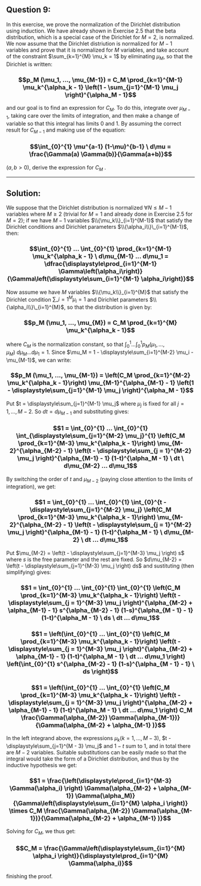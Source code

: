 ## Question 9:

In this exercise, we prove the normalization of the Dirichlet distribution using induction. We have already shown in Exercise 2.5 that the beta distribution, which is a special case of the Dirichlet for $M = 2$, is normalized. We now assume that the Dirichlet distriution is normalized for $M - 1$ variables and prove that it is normalized for $M$ variables, and take account of the constraint $\sum_{k=1}^{M} \mu_k = 1$ by eliminating $\mu_M$, so that the Dirichlet is written:

### $$p_M (\mu_1, ..., \mu_{M-1}) = C_M \prod_{k=1}^{M-1} \mu_k^{\alpha_k - 1} \left(1 - \sum_{j=1}^{M-1} \mu_j \right)^{\alpha_M - 1}$$

and our goal is to find an expression for $C_M$. To do this, integrate over $\mu_{M-1}$, taking care over the limits of integration, and then make a change of variable so that this integral has limits 0 and 1. By assuming the correct result for $C_{M-1}$ and making use of the equation:

### $$\int_{0}^{1} \mu^{a-1} (1-\mu)^{b-1} \ d\mu = \frac{\Gamma(a) \Gamma(b)}{\Gamma(a+b)}$$

($a, b > 0$), derive the expression for $C_M$ .

---
## Solution:

We suppose that the Dirichlet distribution is normalized $\forall N \leq M - 1$ variables where $M \geq 2$ (trivial for $M = 1$ and already done in Exercise 2.5 for $M = 2$); if we have $M - 1$ variables $\\{\mu_k\\}_{i=1}^{M-1}$ that satisfy the Dirichlet conditions and Dirichlet parameters $\\{\alpha_i\\}\_{i=1}^{M-1}$, then:

### $$\int_{0}^{1} ... \int_{0}^{1} \prod_{k=1}^{M-1} \mu_k^{\alpha_k - 1} \ d\mu_{M-1} ... d\mu_1 = \dfrac{\displaystyle\prod_{i=1}^{M-1} \Gamma\left(\alpha_i\right)}{\Gamma\left(\displaystyle\sum_{i=1}^{M-1} \alpha_i\right)}$$

Now assume we have  $M$ variables $\\{\mu_k\\}_{i=1}^{M}$ that satisfy the Dirichlet condition $\displaystyle\sum\_{i=1}^{M} \mu_i = 1$ and Dirichlet parameters $\\{\alpha_i\\}\_{i=1}^{M}$, so that the distribution is given by:

### $$p_M (\mu_1, ..., \mu_{M}) = C_M \prod_{k=1}^{M} \mu_k^{\alpha_k - 1}$$

where $C_M$ is the normalization constant, so that $\displaystyle\int_{0}^{1} ... \displaystyle\int_{0}^{1} p_M (\mu_1, ..., \mu_{M}) \ d\mu_{M} ... d\mu_1 = 1$. Since $\mu_M = 1 - \displaystyle\sum_{i=1}^{M-2} \mu_i - \mu_{M-1}$, we can write:

### $$p_M (\mu_1, ..., \mu_{M-1}) = \left(C_M \prod_{k=1}^{M-2} \mu_k^{\alpha_k - 1}\right) \mu_{M-1}^{\alpha_{M-1} - 1} \left(1 - \displaystyle\sum_{j=1}^{M-1} \mu_j \right)^{\alpha_M - 1}$$

Put $t = \displaystyle\sum_{j=1}^{M-1} \mu_j$ where $\mu_j$ is fixed for all $j = 1, ..., M - 2$. So $dt = d\mu_{M-1}$ and substituting gives:

### $$1 = \int_{0}^{1} ... \int_{0}^{1} \int_{\displaystyle\sum_{j=1}^{M-2} \mu_j}^{1} \left(C_M \prod_{k=1}^{M-3} \mu_k^{\alpha_k - 1}\right) \mu_{M-2}^{\alpha_{M-2} - 1} \left(t - \displaystyle\sum_{j = 1}^{M-2} \mu_j \right)^{\alpha_{M-1} - 1} (1-t)^{\alpha_M - 1} \ dt \ d\mu_{M-2} ... d\mu_1$$

By switching the order of $t$ and $\mu_{M-2}$ (paying close attention to the limits of integration), we get:

### $$1 = \int_{0}^{1} ... \int_{0}^{1} \int_{0}^{t - \displaystyle\sum_{j=1}^{M-2} \mu_j} \left(C_M \prod_{k=1}^{M-3} \mu_k^{\alpha_k - 1}\right) \mu_{M-2}^{\alpha_{M-2} - 1} \left(t - \displaystyle\sum_{j = 1}^{M-2} \mu_j \right)^{\alpha_{M-1} - 1} (1-t)^{\alpha_M - 1} \ d\mu_{M-2} \ dt ... d\mu_1$$

Put $\mu_{M-2} = \left(t - \displaystyle\sum_{j=1}^{M-3} \mu_j \right) s$ where $s$ is the free parameter and the rest are fixed. So $d\mu_{M-2} = \left(t - \displaystyle\sum_{j=1}^{M-3} \mu_j \right) ds$ and sustituting (then simplifying) gives:

### $$1 = \int_{0}^{1} ... \int_{0}^{1} \int_{0}^{1} \left(C_M \prod_{k=1}^{M-3} \mu_k^{\alpha_k - 1}\right) \left(t - \displaystyle\sum_{j = 1}^{M-3} \mu_j \right)^{\alpha_{M-2} + \alpha_{M-1} - 1} s^{\alpha_{M-2} - 1} (1-s)^{\alpha_{M - 1} - 1} (1-t)^{\alpha_M - 1} \ ds \ dt ... d\mu_1$$

### $$1 = \left(\int_{0}^{1} ... \int_{0}^{1} \left(C_M \prod_{k=1}^{M-3} \mu_k^{\alpha_k - 1}\right) \left(t - \displaystyle\sum_{j = 1}^{M-3} \mu_j \right)^{\alpha_{M-2} + \alpha_{M-1} - 1} (1-t)^{\alpha_M - 1} \ dt ... d\mu_1 \right) \left(\int_{0}^{1} s^{\alpha_{M-2} - 1} (1-s)^{\alpha_{M - 1} - 1} \ ds \right)$$

### $$1 = \left(\int_{0}^{1} ... \int_{0}^{1} \left(C_M \prod_{k=1}^{M-3} \mu_k^{\alpha_k - 1}\right) \left(t - \displaystyle\sum_{j = 1}^{M-3} \mu_j \right)^{\alpha_{M-2} + \alpha_{M-1} - 1} (1-t)^{\alpha_M - 1} \ dt ... d\mu_1 \right) C_M \frac{\Gamma(\alpha_{M-2}) \Gamma(\alpha_{M-1})}{\Gamma(\alpha_{M-2} + \alpha_{M-1} )}$$

In the left integrand above, the expressions $\mu_k (k = 1, ..., M - 3)$, $t - \displaystyle\sum_{j=1}^{M - 3} \mu_j$ and $1-t$ sum to 1, and in total there are $M - 2$ variables. Suitable substitutions can be easily made so that the integral would take the form of a Dirichlet distribution, and thus by the inductive hypothesis we get:

### $$1 = \frac{\left(\displaystyle\prod_{i=1}^{M-3} \Gamma(\alpha_i) \right) \Gamma(\alpha_{M-2} + \alpha_{M-1}) \Gamma(\alpha_M)}{\Gamma\left(\displaystyle\sum_{i=1}^{M} \alpha_i \right)} \times C_M \frac{\Gamma(\alpha_{M-2}) \Gamma(\alpha_{M-1})}{\Gamma(\alpha_{M-2} + \alpha_{M-1} )}$$

Solving for $C_M$, we thus get:

### $$C_M = \frac{\Gamma\left(\displaystyle\sum_{i=1}^{M} \alpha_i \right)}{\displaystyle\prod_{i=1}^{M} \Gamma(\alpha_i)}$$

finishing the proof.





